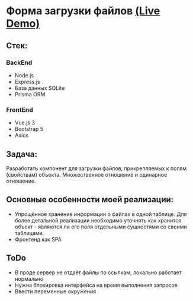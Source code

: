 # Форма загрузки файлов [(Live Demo)](https://uploadcomponent.up.railway.app/)

## Стек:
### BackEnd
- Node.js 
- Express.js
- База данных SQLite
- Prisma ORM
### FrontEnd
- Vue.js 3
- Bootstrap 5
- Axios
## Задача:
Разработать компонент для загрузки файлов, прикрепляемых к полям (свойствам) объекта. Множественное отношение и одинарное отношение.

## Основные особенности моей реализации:
- Упрощённое хранение информации о файлах в одной таблице. Для более детальной реализации необходимо уточнять как хранится объект - являются ли его поля отдельными сущностями со своими таблицами.
- Фронтенд как SPA

## ToDo
- В проде сервер не отдаёт файлы по ссылкам, локально работает нормально
- Нужна блокировка интерфейса на время выполнения запросов
- Ввести переменные окружения

